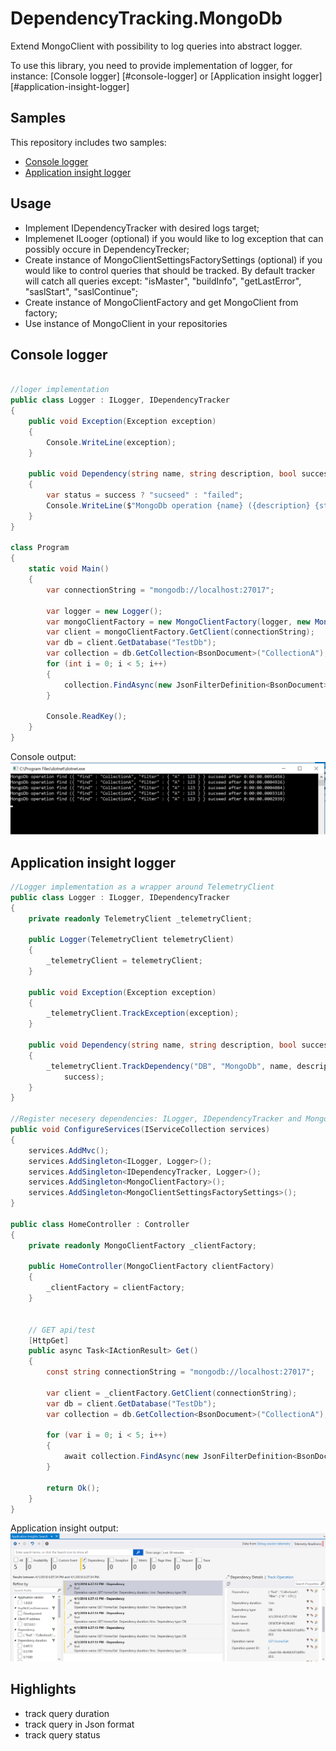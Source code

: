 # DependencyTracking.MongoDb
Extend MongoClient with possibility to log queries into abstract logger.

To use this library, you need to provide implementation of logger, for instance: [Console logger] [#console-logger] or [Application insight logger] [#application-insight-logger]

## Samples

This repository includes two samples:

* [Console logger](https://github.com/apostolsergii/DependencyTracking.MongoDb/tree/master/DependencyTracking.MongoDb.SampleApp)
* [Application insight logger](https://github.com/apostolsergii/DependencyTracking.MongoDb/tree/master/DependencyTracking.MongoDb.SampleWebApp)

## Usage

* Implement IDependencyTracker with desired logs target;
* Implemenet ILooger (optional) if you would like to log exception that can possibly occure in DependencyTrecker;
* Create instance of MongoClientSettingsFactorySettings (optional) if you would like to control queries that should be tracked. By default tracker will catch all queries except: "isMaster", "buildInfo", "getLastError", "saslStart", "saslContinue";
* Create instance of MongoClientFactory and get MongoClient from factory;
* Use instance of MongoClient in your repositories

## Console logger

```csharp

//loger implementation
public class Logger : ILogger, IDependencyTracker
{
	public void Exception(Exception exception)
	{
		Console.WriteLine(exception);
	}

	public void Dependency(string name, string description, bool success, TimeSpan duration)
	{
		var status = success ? "sucseed" : "failed";
		Console.WriteLine($"MongoDb operation {name} ({description} {status} after {duration:g})");
	}
}

class Program
{
	static void Main()
	{
		var connectionString = "mongodb://localhost:27017";

		var logger = new Logger();
		var mongoClientFactory = new MongoClientFactory(logger, new MongoClientSettingsFactorySettings(), logger);
		var client = mongoClientFactory.GetClient(connectionString);
		var db = client.GetDatabase("TestDb");
		var collection = db.GetCollection<BsonDocument>("CollectionA");
		for (int i = 0; i < 5; i++)
		{
			collection.FindAsync(new JsonFilterDefinition<BsonDocument>("{'A':123}")).GetAwaiter().GetResult();
		}
		
		Console.ReadKey();
	}
}
```

Console output:
<img src="docs/assets/img/samples/ConsoleLogger.png" alt="Console logger output" />

## Application insight logger

```csharp
//Logger implementation as a wrapper around TelemetryClient
public class Logger : ILogger, IDependencyTracker
{
	private readonly TelemetryClient _telemetryClient;

	public Logger(TelemetryClient telemetryClient)
	{
		_telemetryClient = telemetryClient;
	}

	public void Exception(Exception exception)
	{
		_telemetryClient.TrackException(exception);
	}

	public void Dependency(string name, string description, bool success, TimeSpan duration)
	{
		_telemetryClient.TrackDependency("DB", "MongoDb", name, description, DateTimeOffset.UtcNow, duration, null,
			success);
	}
}

//Register necesery dependencies: ILogger, IDependencyTracker and MongoClientFactory
public void ConfigureServices(IServiceCollection services)
{
	services.AddMvc();
	services.AddSingleton<ILogger, Logger>();
	services.AddSingleton<IDependencyTracker, Logger>();
	services.AddSingleton<MongoClientFactory>();
	services.AddSingleton<MongoClientSettingsFactorySettings>();
}

public class HomeController : Controller
{
	private readonly MongoClientFactory _clientFactory;

	public HomeController(MongoClientFactory clientFactory)
	{
		_clientFactory = clientFactory;
	}


	// GET api/test
	[HttpGet]
	public async Task<IActionResult> Get()
	{
		const string connectionString = "mongodb://localhost:27017";

		var client = _clientFactory.GetClient(connectionString);
		var db = client.GetDatabase("TestDb");
		var collection = db.GetCollection<BsonDocument>("CollectionA");

		for (var i = 0; i < 5; i++)
		{
			await collection.FindAsync(new JsonFilterDefinition<BsonDocument>("{'A':123}"));
		}

		return Ok();
	}
}
```

Application insight output:
<img src="docs/assets/img/samples/ApplicationInsight.png" alt="Application insight output" />


## Highlights

* track query duration
* track query in Json format
* track query status
